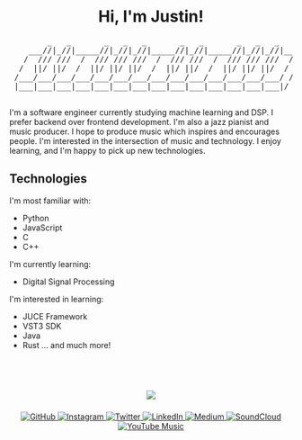 <div align="center">
<h1>Hi, I'm Justin!</h1>

<pre>
        _   _       _   _   _       _   _       _   _   _     
    ___//|_//|_____//|_//|_//|_____//|_//|_____//|_//|_//|___ 
   /  /// ///  /  /// /// ///  /  /// ///  /  /// /// ///  / |
  /  ||/ ||/  /  ||/ ||/ ||/  /  ||/ ||/  /  ||/ ||/ ||/  / / 
 /___/___/___/___/___/___/___/___/___/___/___/___/___/___/ /  
 |___|___|___|___|___|___|___|___|___|___|___|___|___|___|/   
 
</pre>
</div>

I'm a software engineer currently studying machine learning and DSP. I prefer backend over frontend development. I'm also a jazz pianist and music producer. I hope to produce music which inspires and encourages people. I'm interested in the intersection of music and technology. I enjoy learning, and I'm happy to pick up new technologies.

## Technologies
I'm most familiar with:

* Python
* JavaScript
* C
* C++

I'm currently learning:

* Digital Signal Processing

I'm interested in learning:

* JUCE Framework
* VST3 SDK
* Java
* Rust
... and much more!

<h2>&nbsp;</h2>

<div align="center">
        <a href="https://github.com/anuraghazra/github-readme-stats">
                <img src="https://github-readme-stats.vercel.app/api?username=keysmusician&theme=gotham&show_icons=true&hide_title=true">
        </a>
</div>

<h3></h3>

<div align="center">
        <a href="https://github.com/keysmusician">
                <img alt="GitHub" src="https://img.shields.io/badge/GitHub-100000?style=for-the-badge&logo=github&logoColor=white">
        </a>
        <a href="https://www.instagram.com/justinmasayda/">
                <img alt="Instagram" src="https://img.shields.io/badge/Instagram-E4405F?style=for-the-badge&logo=instagram&logoColor=white">
        </a>
        <a href="https://twitter.com/JustinMasayda">
                <img alt="Twitter" src="https://img.shields.io/badge/Twitter-1DA1F2?style=for-the-badge&logo=twitter&logoColor=white">
        </a>
        <a href="https://www.linkedin.com/in/justin-masayda">
                <img alt="LinkedIn" src="https://img.shields.io/badge/LinkedIn-0077B5?style=for-the-badge&logo=linkedin&logoColor=white">
        </a>
        <a href="https://medium.com/@justinmasayda">
                <img alt="Medium" src="https://img.shields.io/badge/Medium-12100E?style=for-the-badge&logo=medium&Color=black">
        </a>
        <a href="https://soundcloud.com/justinmasayda">
                <img alt="SoundCloud" src="https://img.shields.io/badge/SoundCloud-FF3300?style=for-the-badge&logo=soundcloud&logoColor=white">
        </a>
        <a href="https://music.youtube.com/channel/UCrQKYrjbeIciklLC4_e_fzA">
                <img alt="YouTube Music" src="https://img.shields.io/badge/YouTube_Music-FF0000?style=for-the-badge&logo=youtube-music&logoColor=white">
        </a>
</div>


<!--
Cool image, preferably animated (example: https://github.com/Raymo111/Raymo111 | https://github.com/arturssmirnovs | https://github.com/jayrajroshan | https://github.com/alwinw | https://github.com/DenverCoder1)

What technologies do you know? (see this: https://softwareengineering.stackexchange.com/questions/15004/at-which-point-do-you-know-a-technology-enough-to-list-it-on-a-resume)
(example: https://github.com/Theemiss/Theemiss/blob/main/README.md | https://github.com/MacroPower#macropower-tech)

What projects do you want to build? VSTs, Fauna call generator, ML music genre and/or timbre classifier

- 🔭 I’m currently working on ... [projects]
- 🌱 I’m currently learning ... [technologies]
- 👯 I’m looking to collaborate on ...
- 🤔 I’m looking for help with ...
- 💬 Ask me about ...
- 📫 How to reach me: ...
- ⚡ Fun fact: ...

Sponsor button

Other inspiration: https://github.com/DenverCoder1 | https://github.com/coderjojo/creative-profile-readme/blob/master/EXAMPLES/jatiinyadav.png | https://github.com/jjeanjacques10 | https://dev.to/envoy_/150-badges-for-github-pnk | https://github.com/andyruwruw/andyruwruw
-->
